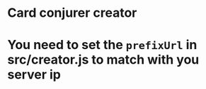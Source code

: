# Card conjurer creator

# You need to set the `prefixUrl` in src/creator.js to match with you server ip
